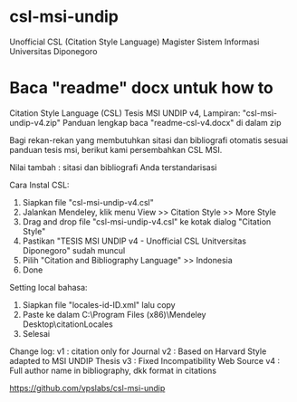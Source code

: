 # csl-msi-undip
Unofficial CSL (Citation Style Language) Magister Sistem Informasi Universitas Diponegoro

Baca "readme" docx untuk how to
======================================
Citation Style Language (CSL) Tesis MSI UNDIP v4,
Lampiran: "csl-msi-undip-v4.zip"
Panduan lengkap baca "readme-csl-v4.docx" di dalam zip

Bagi rekan-rekan yang membutuhkan sitasi dan bibliografi otomatis sesuai panduan tesis msi, berikut kami persembahkan CSL MSI.

Nilai tambah : sitasi dan bibliografi Anda terstandarisasi

Cara Instal CSL:
1. Siapkan file "csl-msi-undip-v4.csl"
2. Jalankan Mendeley, klik menu View >> Citation Style >> More Style
3. Drag and drop file "csl-msi-undip-v4.csl" ke kotak dialog "Citation Style"
4. Pastikan "TESIS MSI UNDIP v4 - Unofficial CSL Unitversitas Diponegoro" sudah muncul
5. Pilih "Citation and Bibliography Language" >> Indonesia
6. Done

Setting local bahasa:
1. Siapkan file "locales-id-ID.xml" lalu copy
2. Paste ke dalam C:\Program Files (x86)\Mendeley Desktop\citationLocales
3. Selesai

Change log:
v1 : citation only for Journal
v2 : Based on Harvard Style adapted to MSI UNDIP Thesis
v3 : Fixed Incompatibility Web Source
v4 : Full author name in bibliography, dkk format in citations

https://github.com/vpslabs/csl-msi-undip
